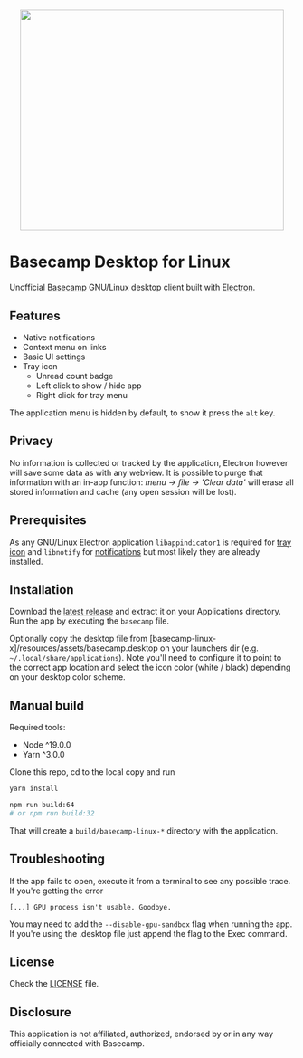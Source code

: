 <h1 align="center">
<img src="https://raw.githubusercontent.com/arturock/basecamp-linux/master/resources/basecamp-full-stacked.png" width="466" height="390">
</h1>

# Basecamp Desktop for Linux

Unofficial [Basecamp](https://basecamp.com/) GNU/Linux desktop client built with [Electron](http://electron.atom.io/).

## Features

- Native notifications
- Context menu on links
- Basic UI settings
- Tray icon
  - Unread count badge
  - Left click to show / hide app
  - Right click for tray menu

The application menu is hidden by default, to show it press the `alt` key.

## Privacy

No information is collected or tracked by the application, Electron however will save some data as with any webview. It is possible to purge that information with an in-app function: _menu -> file -> 'Clear data'_ will erase all stored information and cache (any open session will be lost).

## Prerequisites

As any GNU/Linux Electron application `libappindicator1` is required for [tray icon](https://github.com/electron/electron/blob/master/docs/api/tray.md) and `libnotify` for [notifications](https://github.com/electron/electron/blob/master/docs/tutorial/notifications.md) but most likely they are already installed.

## Installation

Download the [latest release](https://github.com/arturock/basecamp-linux/releases) and extract it on your Applications directory. Run the app by executing the `basecamp` file.

Optionally copy the desktop file from [basecamp-linux-x]/resources/assets/basecamp.desktop on your launchers dir (e.g. `~/.local/share/applications`). Note you'll need to configure it to point to the correct app location and select the icon color (white / black) depending on your desktop color scheme.

## Manual build

Required tools:
- Node ^19.0.0
- Yarn ^3.0.0

Clone this repo, cd to the local copy and run
```sh
yarn install

npm run build:64
# or npm run build:32
```

That will create a `build/basecamp-linux-*` directory with the application.

## Troubleshooting

If the app fails to open, execute it from a terminal to see any possible trace. If you're getting the error
```
[...] GPU process isn't usable. Goodbye.
```

You may need to add the `--disable-gpu-sandbox` flag when running the app. If you're using the .desktop file just append the flag to the Exec command.

## License

Check the [LICENSE](./LICENSE) file.

## Disclosure

This application is not affiliated, authorized, endorsed by or in any way officially connected with Basecamp.
